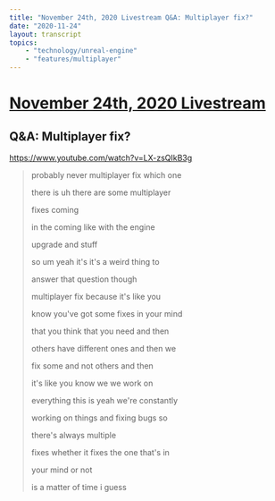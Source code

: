 ```yaml
---
title: "November 24th, 2020 Livestream Q&A: Multiplayer fix?"
date: "2020-11-24"
layout: transcript
topics:
    - "technology/unreal-engine"
    - "features/multiplayer"
---
```

# [November 24th, 2020 Livestream](../2020-11-24.md)
## Q&A: Multiplayer fix?
https://www.youtube.com/watch?v=LX-zsQIkB3g
> probably never multiplayer fix which one
> 
> there is uh there are some multiplayer
> 
> fixes coming
> 
> in the coming like with the engine
> 
> upgrade and stuff
> 
> so um yeah it's it's a weird thing to
> 
> answer that question though
> 
> multiplayer fix because it's like you
> 
> know you've got some fixes in your mind
> 
> that you think that you need and then
> 
> others have different ones and then we
> 
> fix some and not others and then
> 
> it's like you know we we work on
> 
> everything this is yeah we're constantly
> 
> working on things and fixing bugs so
> 
> there's always multiple
> 
> fixes whether it fixes the one that's in
> 
> your mind or not
> 
> is a matter of time i guess
> 
